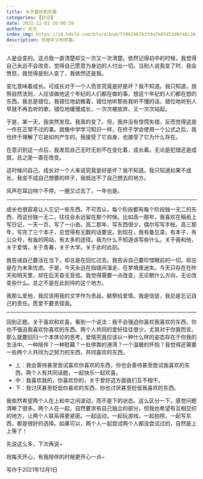 ```yaml
---
title: 关于喜欢和欢喜
categories: [日记]
date: 2021-12-01 20:00:58
author: 天光
index_img: https://i0.hdslb.com/bfs/album/f2962967b3fda7e65d33d0f48c26fa76a6a4828e.jpg@600w.webp
description: 你是年少的欢喜。
---
```


人是会变的。这点我一直清楚却又一次又一次清楚。依然记得初中的时候，我觉得自己永远不会改变，觉得自己愿意为身边的人付出一切。当别人说我变了时，我会愤怒，我觉得是别人变了，我依然还是我。

变化意味着成长。可成长对于一个人而言究竟是好是坏？我不知道。我只知道，按照自然法则，人应该做他这个年纪的人们都在做的事，想这个年纪的人们都在想的东西。我总是错位。我错位地幼稚着，错位地听那些我听不懂的话，错位地听别人早就不再去听的歌，错位地缓慢成长，一次次被放弃，又一次次站起。

于是，某一天，我突然发现。我真的变了。但，我并没有惊慌失措，反而觉得这是一件在正常不过的事。就像中学学习知识一样，在终于学会使用一个公式之后，我也终于理解了它是如何产生的。我接受了它自身，也接受了它为什么存在。

在意识到这一点后，我发现自己无时无刻不在变化着，成长着。无论是犯错还是成就，总之是一直在改变。

这时候问自己，成长对一个人来说究竟是好是坏？我不知道。我只知道如果不成长，我变不成自己想要的样子，我抵达不了自己想去的地方。

风声在耳边响个不停。一圈又过去了。一年也是。

---

成长也很容易让人忘记一些东西。不可否认，每个阶段都有每个阶段独一无二的东西，而这份独一无二，往往会永远留在那个时候。比如高一那年，我喜欢在稿纸上写日记，一天一页，写了一小沓。高二那年，写东西很少，偶尔写写手帐。高三那年，写完了三个本子，总觉得有无数的话要说。到现在，我有备忘录，有本子，有公众号，有胤的网站，有太多的途径。我为什么不知道该写些什么。关于我和他，关于爱情，关于青春，关于大学。关于此时此刻。

我告诫自己要活在当下，却总是在回忆过去。我告诉自己要珍惜眼前的一切，却总是在为未来忧虑。于是，今天永远在指缝间溜走，在梦境里迷失。今天只存在在昨天和明天里，却在后天杳无音信。我觉得需要一点改变，无论朝什么方向，无论改变些什么。总之不是在此刻待的这个地方。

我那么爱他，我应该用我的文字作为贡品，献祭给爱情。我是信徒，我总是忘记自己的责任。愿爱不要责怪我。

---

回到正题。关于喜欢和欢喜。看到一个说法：我不会强迫你喜欢我喜欢的东西，你也不强迫我喜欢你喜欢的东西。两个人共同的爱好往往很少，尤其对于你我而言。那么就要回归一个本体论的思考，爱情究竟应该以一种什么样的姿态存在于你我的生活中。一种陪伴？一种慰藉？一处停靠的港湾？一个温暖的怀抱？我觉得还需要一些两个人共同为之努力的东西，共同喜欢的东西。

- 上：我会善待甚至尝试喜欢你喜欢的东西，你也会善待甚至尝试我喜欢的东西，两个人有共同话题，一起快乐一起欢喜。
- 中：我喜欢我的，你喜欢你的，关于爱好这方面我们互不相干。
- 下：我讨厌甚至贬低你喜欢的东西，你也讨厌甚至贬低我喜欢的东西。

我依然希望两个人在上和中之间波动，而不是下的状态。这么区分一下，感觉问题清晰了很多。两个人在一起，自然要求有自己独立的部分，但我也希望有互相交织的地方，让两个人联系得更紧密。一起运动，一起玩游戏，一起拍照，一起写东西，都是很好的选择。如果可以，两个人一起尝试两个人都没尝试过的，自然是上上等了！

先说这么多，下次再说~

祝每天开心，有我陪伴的时候更开心一点~

写作于2021年12月1日